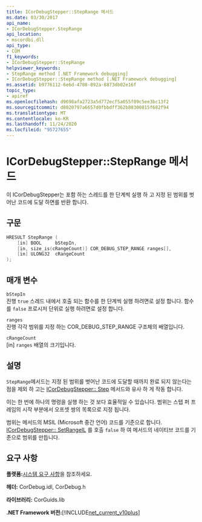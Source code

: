```yaml
---
title: ICorDebugStepper::StepRange 메서드
ms.date: 03/30/2017
api_name:
- ICorDebugStepper.StepRange
api_location:
- mscordbi.dll
api_type:
- COM
f1_keywords:
- ICorDebugStepper::StepRange
helpviewer_keywords:
- StepRange method [.NET Framework debugging]
- ICorDebugStepper::StepRange method [.NET Framework debugging]
ms.assetid: b9776112-6e6d-4708-892a-8873db02e16f
topic_type:
- apiref
ms.openlocfilehash: d9698afa2723a5d772ecf5a055f09c5ee3bc13f2
ms.sourcegitcommit: d8020797a6657d0fbbdff362b80300815f682f94
ms.translationtype: MT
ms.contentlocale: ko-KR
ms.lasthandoff: 11/24/2020
ms.locfileid: "95727655"
---
```

# <a name="icordebugsteppersteprange-method"></a>ICorDebugStepper::StepRange 메서드

이 ICorDebugStepper는 포함 하는 스레드를 한 단계씩 실행 하 고 지정 된 범위를 벗어난 코드에 도달 하면를 반환 합니다.  
  
## <a name="syntax"></a>구문  
  
```cpp  
HRESULT StepRange (  
    [in] BOOL     bStepIn,  
    [in, size_is(cRangeCount)] COR_DEBUG_STEP_RANGE ranges[],  
    [in] ULONG32  cRangeCount  
);  
```  
  
## <a name="parameters"></a>매개 변수  

 `bStepIn`  
 진행 `true` 스레드 내에서 호출 되는 함수를 한 단계씩 실행 하려면로 설정 합니다. 함수를 `false` 프로시저 단위로 실행 하려면로 설정 합니다.  
  
 `ranges`  
 진행 각각 범위를 지정 하는 COR_DEBUG_STEP_RANGE 구조체의 배열입니다.  
  
 `cRangeCount`  
 [in] `ranges` 배열의 크기입니다.  
  
## <a name="remarks"></a>설명  

 `StepRange`메서드는 지정 된 범위를 벗어난 코드에 도달할 때까지 완료 되지 않는다는 점을 제외 하 고는 [ICorDebugStepper:: Step](icordebugstepper-step-method.md) 메서드와 유사 하 게 작동 합니다.  
  
 이는 한 번에 하나의 명령을 실행 하는 것 보다 효율적일 수 있습니다. 범위는 스텝 퍼 프레임의 시작 부분에서 오프셋 쌍의 목록으로 지정 됩니다.  
  
 범위는 메서드의 MSIL (Microsoft 중간 언어) 코드를 기준으로 합니다. [ICorDebugStepper:: SetRangeIL](icordebugstepper-setrangeil-method.md) 를 호출 `false` 하 여 메서드의 네이티브 코드를 기준으로 범위를 만듭니다.  
  
## <a name="requirements"></a>요구 사항  

 **플랫폼:**[시스템 요구 사항](../../get-started/system-requirements.md)을 참조하세요.  
  
 **헤더:** CorDebug.idl, CorDebug.h  
  
 **라이브러리:** CorGuids.lib  
  
 **.NET Framework 버전:**[!INCLUDE[net_current_v10plus](../../../../includes/net-current-v10plus-md.md)]
